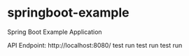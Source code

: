 # springboot-example
Spring Boot Example Application


API Endpoint: http://localhost:8080/
test run
test run
test run